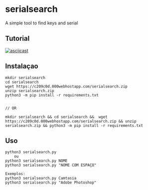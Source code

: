 # serialsearch
A simple tool to find keys and serial
## Tutorial
[![asciicast](https://asciinema.org/a/wHTEsVsWkPMIrhT5fxFamtxAy.svg)](https://asciinema.org/a/wHTEsVsWkPMIrhT5fxFamtxAy)

## Instalaçao
~~~~
mkdir serialsearch
cd serialsearch
wget https://c209c0﻿d.000webhostapp.com/serialsearch.zip
unzip serialsearch.zip
python3 -m pip install -r requirements.txt


// OR

mkdir serialsearch && cd serialsearch &&  wget https://c209c0d.000webhostapp.com/serialsearch.zip && unzip serialsearch.zip && python3 -m pip install -r requirements.txt

~~~~

## Uso
~~~~
python3 serialsearch.py 
	ou
python3 serialsearch.py NOME
python3 serialsearch.py "NOME COM ESPAÇO"

Exemplos:
python3 serialsearch.py Camtasia
python3 serialsearch.py "Adobe Photoshop"
~~~~
